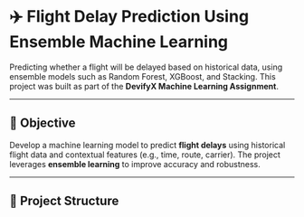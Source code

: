 # ✈️ Flight Delay Prediction Using Ensemble Machine Learning

Predicting whether a flight will be delayed based on historical data, using ensemble models such as Random Forest, XGBoost, and Stacking. This project was built as part of the **DevifyX Machine Learning Assignment**.

---

## 📌 Objective

Develop a machine learning model to predict **flight delays** using historical flight data and contextual features (e.g., time, route, carrier). The project leverages **ensemble learning** to improve accuracy and robustness.

---

## 📁 Project Structure

